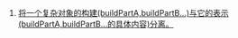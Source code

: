 1. [将一个复杂对象的构建(buildPartA,buildPartB...)与它的表示(buildPartA,buildPartB...的具体内容)分离。](https://www.hollischuang.com/archives/1477)